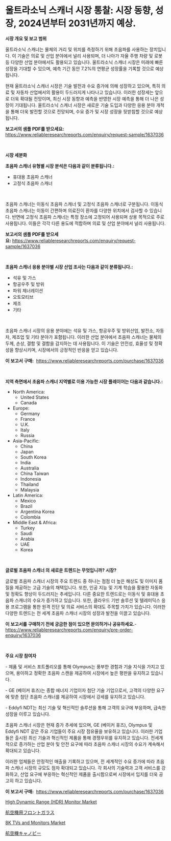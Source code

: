 <p><h1>울트라소닉 스캐너 시장 통찰: 시장 동향, 성장, 2024년부터 2031년까지 예상.</h1></p><p><strong>시장 개요 및 보고 범위</strong></p>
<p><p>울트라소닉 스캐너는 물체의 거리 및 위치를 측정하기 위해 초음파를 사용하는 장치입니다. 이 기술은 의료 및 산업 분야에서 널리 사용되며, 더 나아가 자율 주행 차량 및 로봇 등 다양한 산업 분야에서도 활용되고 있습니다. 울트라소닉 스캐너 시장은 미래에 빠른 성장을 기대할 수 있으며, 예측 기간 동안 7.2%의 연평균 성장률을 기록할 것으로 예상됩니다. </p><p>현재 울트라소닉 스캐너 시장은 기술 발전과 수요 증가에 의해 성장하고 있으며, 특히 의료 및 자동차 산업에서의 활용이 두드러지게 나타나고 있습니다. 이러한 성장세는 앞으로 더욱 확대될 전망이며, 최신 시장 동향과 예측을 반영한 시장 예측을 통해 더 나은 성장이 기대됩니다. 울트라소닉 스캐너 시장은 새로운 기술 도입과 다양한 응용 분야 개척을 통해 더욱 발전할 것으로 전망되며, 수요 증가 및 시장 성장을 뒷받침할 것으로 예상됩니다.</p></p>
<p><strong>보고서의 샘플 PDF를 받으세요:</strong> <a href="https://www.reliableresearchreports.com/enquiry/request-sample/1637036">https://www.reliableresearchreports.com/enquiry/request-sample/1637036</a></p>
<p>&nbsp;</p>
<p><strong>시장 세분화</strong></p>
<p><strong>초음파 스캐너 유형별 시장 분석은 다음과 같이 분류됩니다.:</strong></p>
<p><ul><li>휴대용 초음파 스캐너</li><li>고정식 초음파 스캐너</li></ul></p>
<p>&nbsp;</p>
<p><p>초음파 스캐너는 이동식 초음파 스캐너 및 고정식 초음파 스캐너로 구분됩니다. 이동식 초음파 스캐너는 이동이 간편하며 의료진이 환자를 다양한 위치에서 검사할 수 있습니다. 반면에 고정식 초음파 스캐너는 특정 장소에 고정되어 사용되며 상용 목적으로 주로 사용됩니다. 이들은 각각 다른 용도에 적합하며 의료 및 산업 분야에서 널리 사용됩니다.</p></p>
<p><strong>보고서의 샘플 PDF를 받으세요:</strong>&nbsp;<a href="https://www.reliableresearchreports.com/enquiry/request-sample/1637036">https://www.reliableresearchreports.com/enquiry/request-sample/1637036</a></p>
<p>&nbsp;</p>
<p><strong> 초음파 스캐너 응용 분야별 시장 산업 조사는 다음과 같이 분류됩니다.:</strong></p>
<p><ul><li>석유 및 가스</li><li>항공우주 및 방위</li><li>파워 제너레이션</li><li>오토모티브</li><li>제조</li><li>기타</li></ul></p>
<p>&nbsp;</p>
<p><p>초음파 스캐너 시장의 응용 분야에는 석유 및 가스, 항공우주 및 방위산업, 발전소, 자동차, 제조업 및 기타 분야가 포함됩니다. 이러한 산업 분야에서 초음파 스캐너는 물체의 두께, 손상, 결함 및 결함을 감지하는 데 사용됩니다. 이 기술은 안전성, 효율성 및 정확성을 향상시키며, 시장에서의 긍정적인 반응을 얻고 있습니다.</p></p>
<p><strong>이 보고서 구매:</strong>&nbsp; <a href="https://www.reliableresearchreports.com/purchase/1637036">https://www.reliableresearchreports.com/purchase/1637036</a></p>
<p>&nbsp;</p>
<p><strong>지역 측면에서 초음파 스캐너 지역별로 이용 가능한 시장 플레이어는 다음과 같습니다.:</strong></p>
<p><ul>
    <li>
        North America:
        <ul>
            <li>United States</li>
            <li>Canada</li>
        </ul>
    </li>
    <li>
        Europe:
        <ul>
            <li>Germany</li>
            <li>France</li>
            <li>U.K.</li>
            <li>Italy</li>
            <li>Russia</li>
        </ul>
    </li>
    <li>
        Asia-Pacific:
        <ul>
            <li>China</li>
            <li>Japan</li>
            <li>South Korea</li>
            <li>India</li>
            <li>Australia</li>
            <li>China Taiwan</li>
            <li>Indonesia</li>
            <li>Thailand</li>
            <li>Malaysia</li>
        </ul>
    </li>
    <li>
        Latin America:
        <ul>
            <li>Mexico</li>
            <li>Brazil</li>
            <li>Argentina Korea</li>
            <li>Colombia</li>
        </ul>
    </li>
    <li>
        Middle East & Africa:
        <ul>
            <li>Turkey</li>
            <li>Saudi</li>
            <li>Arabia</li>
            <li>UAE</li>
            <li>Korea</li>
        </ul>
    </li>
    </ul></p>
<p>&nbsp;</p>
<p><strong>글로벌 초음파 스캐너 의 새로운 트렌드는 무엇입니까? 시장?</strong></p>
<p><p>글로벌 초음파 스캐너 시장의 주요 트렌드 중 하나는 점점 더 높은 해상도 및 이미지 품질을 제공하는 고급 기술의 채택입니다. 또한, 인공 지능 및 기계 학습을 활용한 자동화 및 정확도 향상이 두드러지는 추세입니다. 다른 중요한 트렌드로는 이동식 및 휴대용 초음파 스캐너의 수요가 증가하고 있습니다. 또한, 클라우드 기반 솔루션 및 텔레미딕스 응용 프로그램을 통한 원격 진단 및 의료 서비스의 확대도 주목할 가치가 있습니다. 이러한 다양한 트렌드는 전 세계 초음파 스캐너 시장의 성장과 발전을 이끌고 있습니다.</p></p>
<p><strong>이 보고서를 구매하기 전에 궁금한 점이 있으면 문의하거나 공유하세요.</strong>- <a href="https://www.reliableresearchreports.com/enquiry/pre-order-enquiry/1637036">https://www.reliableresearchreports.com/enquiry/pre-order-enquiry/1637036</a></p>
<p>&nbsp;</p>
<p><strong>주요 시장 참여자</strong></p>
<p><p>- 제품 및 서비스 포트폴리오를 통해 Olympus는 풍부한 경험과 기술 지식을 가지고 있으며, 용이하고 정확한 초음파 스캔을 제공하여 시장에서 높은 평판을 유지하고 있습니다.  </p><p>- GE (베이커 휴즈)는 종합 에너지 기업이자 첨단 기술 기업으로서, 고객의 다양한 요구에 맞춘 첨단 초음파 스캐너를 제공하여 시장에서 강세를 유지하고 있습니다.</p><p>- Eddyfi NDT는 최신 기술 및 혁신적인 솔루션을 통해 고객의 요구에 부응하며, 급속한 성장을 이루고 있습니다.</p><p>초음파 스캐너 시장은 현재 증가 추세에 있으며, GE (베이커 휴즈), Olympus 및 Eddyfi NDT 같은 주요 기업들이 주요 시장 점유율을 보유하고 있습니다. 이러한 기업들은 출시된 최신 기술과 혁신적인 제품을 통해 경쟁우위를 유지하고 있습니다. 전세계적으로 증가하는 산업 분야 및 안전 요구에 따라 초음파 스캐너 시장의 수요가 계속해서 확대되고 있습니다. </p><p>이러한 업체들은 안정적인 매출을 기록하고 있으며, 전 세계적인 수요 증가에 따라 초음파 스캐너 시장의 규모도 점차 확대되고 있습니다. 각 회사의 기술력과 고객 서비스를 강화하고, 산업 요구에 부응하는 혁신적인 제품을 출시함으로써 시장에서 입지를 더욱 공고히 하고 있습니다.</p></p>
<p><strong>이 보고서 구매:</strong>&nbsp;&nbsp;<a href="https://www.reliableresearchreports.com/purchase/1637036">https://www.reliableresearchreports.com/purchase/1637036</a></p>
<p><p><a href="https://github.com/zjyglelu/Market-Research-Report-List-2/blob/main/high-dynamic-range-hdr-monitor-market.md">High Dynamic Range (HDR) Monitor Market</a></p><p><a href="https://github.com/vtbvgl20191192/Market-Research-Report-List-1/blob/main/35403918083.md">航空機用フロントガラス</a></p><p><a href="https://github.com/elizabethdagraca/Market-Research-Report-List-2/blob/main/8k-tvs-and-monitors-market.md">8K TVs and Monitors Market</a></p><p><a href="https://github.com/laurenreichert/Market-Research-Report-List-1/blob/main/80086818084.md">航空機キャノピー</a></p></p>

